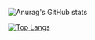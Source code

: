 ![Anurag's GitHub stats](https://github-readme-stats.vercel.app/api?username=anuraghazra&show_icons=true&theme=tokyonight)

[![Top Langs](https://github-readme-stats.vercel.app/api/top-langs/?username=Deep-of-M초ㅑㅜㄷ&layout=compact)](https://github.com/anuraghazra/github-readme-stats)
